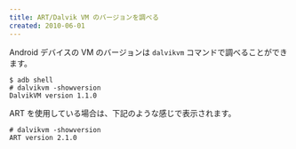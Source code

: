 ```yaml
---
title: ART/Dalvik VM のバージョンを調べる
created: 2010-06-01
---
```


Android デバイスの VM のバージョンは `dalvikvm` コマンドで調べることができます。

```
$ adb shell
# dalvikvm -showversion
DalvikVM version 1.1.0
```

ART を使用している場合は、下記のような感じで表示されます。

```
# dalvikvm -showversion
ART version 2.1.0
```


